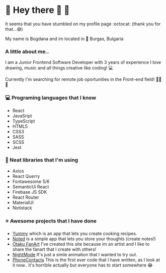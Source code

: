 # :space_invader: Hey there 👋 :space_invader:
It seems that you have stumbled on my profile page  :octocat: (thank you for that...:sweat_smile:)

My name is Bogdana and im located in :round_pushpin: Burgas, Bulgaria

### A little about me..
  I am a Junior Frontend Software Developer with 3 years of experience
  I love drawing, music and all things creative like coding! :computer:

  Currently I'm searching for remote job oportunities in the Front-end field! :tada::tada::tada:

### :computer: Programing languages that I know
 - React 
 - JavaSript
 - TypeScript
 - HTML5
 - CSS3
 - SASS
 - SCSS
 - Jest

### 🌱 Neat libraries that I'm using 
- Axios
- React Querry
- Fontawesome 5/6
- SemanticUi React
- Firebase JS SDK
- React Router 
- MaterialUI
- Notistack

### :star: Awesome projects that I have done
-  [Yummy](https://github.com/zzergy/Yummy) which is an app that lets you create cooking recipes.
- [Noted](https://github.com/zzergy/Noted) is a simple app that lets you store your thoughts (create notes!)
- [Otaku FanArt](https://github.com/zzergy/Otaku-Fanart) I've created this site because im an artist and I like to share the fanart that I create with others!
- [NightMode](https://github.com/zzergy/NightMode) It's just a simle animation that I wanted to try out.
- [PhoneContacts](https://github.com/zzergy/PhoneContacts) This is the first ever code that I have written, as I look at it now.. it's horrible actually but everyone has to start somewhere :joy:
